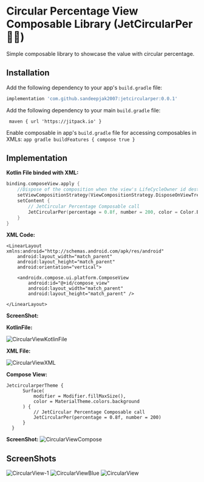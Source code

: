 # Circular Percentage View Composable Library (JetCircularPer 💫🍕)

Simple composable library to showcase the value with circular percentage.

## Installation

Add the following dependency to your app's `build.gradle` file:

```gradle
implementation 'com.github.sandeepjak2007:jetcircularper:0.0.1'
```
Add the following dependency to your main `build.gradle` file:

```maingradle
 maven { url 'https://jitpack.io' }
```
Enable composable in app's `build.gradle` file for accessing composables in XMLs:
``app gradle
buildFeatures {
    compose true
}
``
## Implementation

**Kotlin File binded with XML:**
```kotlin View
binding.composeView.apply {
    //Dispose of the composition when the view's LifeCycleOwner id destroyed
    setViewCompositionStrategy(ViewCompositionStrategy.DisposeOnViewTreeLifecycleDestroyed)
    setContent {
        // JetCircular Percentage Composable call
        JetCircularPer(percentage = 0.8f, number = 200, color = Color.Blue)
    }
}
```
**XML Code:**
```
<LinearLayout xmlns:android="http://schemas.android.com/apk/res/android"
    android:layout_width="match_parent"
    android:layout_height="match_parent"
    android:orientation="vertical">

    <androidx.compose.ui.platform.ComposeView
        android:id="@+id/compose_view"
        android:layout_width="match_parent"
        android:layout_height="match_parent" />

</LinearLayout>
```
**ScreenShot:**

**KotlinFile:**

![CircularViewKotlinFile](https://github.com/sandeepjak2007/jetcircularper/assets/16497904/5a6422bc-e580-4760-b5a8-db84ca3925e6)

**XML File:**

![CircularViewXML](https://github.com/sandeepjak2007/jetcircularper/assets/16497904/fedf2083-ddf2-4825-9c01-ea8f424b42ff)

**Compose View:**
``` Compose View
JetcircularperTheme {
      Surface(
          modifier = Modifier.fillMaxSize(),
          color = MaterialTheme.colors.background
      ) {
          // JetCircular Percentage Composable call
          JetCircularPer(percentage = 0.8f, number = 200)
      }
  }
```
**ScreenShot:**
![CircularViewCompose](https://github.com/sandeepjak2007/jetcircularper/assets/16497904/8784efef-3f70-4de9-9659-6668af09af39)

## ScreenShots
![CircularView-1](https://github.com/sandeepjak2007/jetcircularper/assets/16497904/9065d8e8-3a66-4150-a456-4f1c7b26323b)
![CircularViewBlue](https://github.com/sandeepjak2007/jetcircularper/assets/16497904/b0131467-02df-4517-bfef-d6a70d097cbb)
![CircularView](https://github.com/sandeepjak2007/jetcircularper/assets/16497904/71f3ffea-f0ce-4f66-acfe-64005d7d228b)
